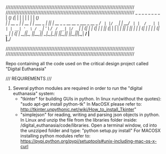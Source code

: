 //////////////////////////////////////////////////////////////////////////////////
//////////////////////////////////////////////////////////////////////////////////
      _ _       _ _        _              _   _                           _       
     | (_)     (_| |      | |            | | | |                         (_)      
   __| |_  __ _ _| |_ __ _| |   ___ _   _| |_| |__   __ _ _ __   __ _ ___ _  __ _ 
  / _` | |/ _` | | __/ _` | |  / _ | | | | __| '_ \ / _` | '_ \ / _` / __| |/ _` |
 | (_| | | (_| | | || (_| | | |  __| |_| | |_| | | | (_| | | | | (_| \__ | | (_| |
  \__,_|_|\__, |_|\__\__,_|_|  \___|\__,_|\__|_| |_|\__,_|_| |_|\__,_|___|_|\__,_|
           __/ |                                                                  
          |___/                                                                   

//////////////////////////////////////////////////////////////////////////////////
//////////////////////////////////////////////////////////////////////////////////


Repo containing all the code used on the critical design project called "Digital Euthanasia"

/// REQUIREMENTS ///
1. Several python modules are required in order to run the "digital euthanasia" system:
	- "tkinter" for building GUIs in python. 
		In linux run(without the quotes): "sudo apt-get install python-tk"
		In MacOSX please refer to: http://tkinter.unpythonic.net/wiki/How_to_install_Tkinter"
	- "simplejson" for reading, writing and parsing json objects in python.
		In Linux and unzip the file from the libraries folder inside: /digital_euthanasia/code/libraries. Open a terminal window, cd into the unzziped folder and type: "python setup.py install"
		For MACOSX installing python modules refer to: https://pypi.python.org/pypi/setuptools#unix-including-mac-os-x-curl
